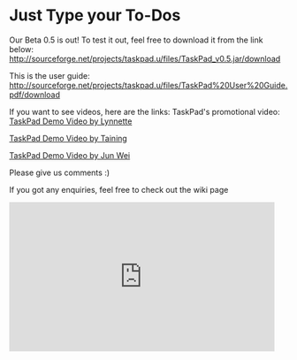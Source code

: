 # Just Type your To-Dos

Our Beta 0.5 is out! To test it out, feel free to download it from the link below: http://sourceforge.net/projects/taskpad.u/files/TaskPad_v0.5.jar/download

This is the user guide: http://sourceforge.net/projects/taskpad.u/files/TaskPad%20User%20Guide.pdf/download

If you want to see videos, here are the links: TaskPad's promotional video: 
[TaskPad Demo Video by Lynnette](http://www.youtube.com/watch?v=Y7H9xLMvUAY)

[TaskPad Demo Video  by Taining](http://www.youtube.com/watch?v=zV1UXhrFMH4)

[TaskPad Demo Video  by Jun Wei](http://www.youtube.com/watch?v=-274ZY7OaP8)

Please give us comments :)

If you got any enquiries, feel free to check out the wiki page 


<iframe allowfullscreen="" frameborder="0" height="270" src="https://www.youtube.com/watch?v=zV1UXhrFMH4" width="480"></iframe>
